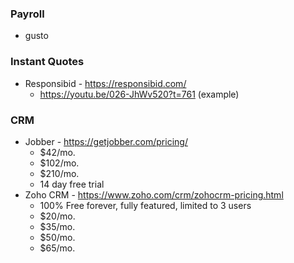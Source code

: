 ### Payroll

- gusto

### Instant Quotes
- Responsibid - https://responsibid.com/
	- https://youtu.be/026-JhWv520?t=761 (example)

### CRM
- Jobber - https://getjobber.com/pricing/
	- $42/mo.
	- $102/mo.
	- $210/mo.
	- 14 day free trial
- Zoho CRM - https://www.zoho.com/crm/zohocrm-pricing.html
	- 100% Free forever, fully featured, limited to 3 users
	- $20/mo.
	- $35/mo.
	- $50/mo.
	- $65/mo.